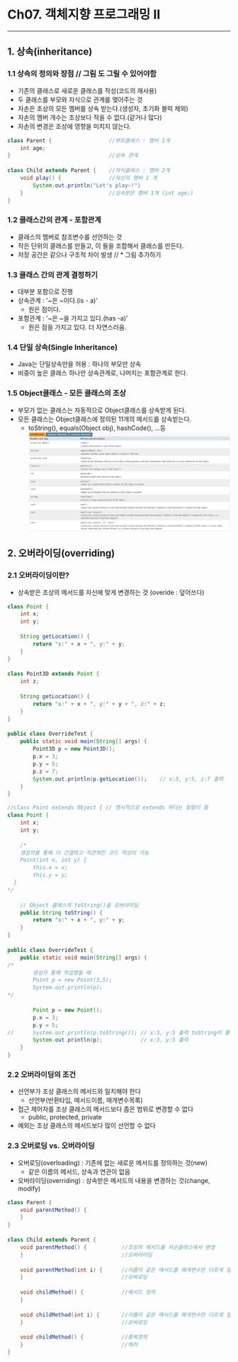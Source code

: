 # Ch07. 객체지향 프로그래밍 II
-----------------

## 1. 상속(inheritance)

### 1.1 상속의 정의와 장점 // 그림 도 그릴 수 있어야함

* 기존의 클래스로 새로운 클래스를 작성(코드의 재사용)
* 두 클래스를 부모와 자식으로 관계를 맺어주는 것
* 자손은 조상의 모든 멤버를 상속 받는다.(생성자, 초기화 블럭 제외)
* 자손의 멤버 개수는 조상보다 적을 수 없다.(같거나 많다)
* 자손의 변경은 조상에 영향을 미치지 않는다.

```java
class Parent {                  //부모클래스 : 멤버 1개
    int age;
}                               //상속 관계

class Child extends Parent {    //자식클래스 : 멤버 2개
    void play() {               //자신의 멤버 1 개
        System.out.println("Let's play~!")
    }                           //상속받은 멤버 1개 (int age;)
}
```

### 1.2 클래스간의 관계 - 포함관계

* 클래스의 멤버로 참조변수를 선언하는 것
* 작은 단위의 클래스를 만들고, 이 들을 조합해서 클래스를 만든다.
* 저장 공간은 같으나 구조적 차이 발생 // * 그림 추가하기

### 1.3 클래스 간의 관계 결정하기

* 대부분 포함으로 진행
* 상속관계 : '~은 ~이다.(is - a)'
    - 원은 점이다.
* 포함관계 : '~은 ~을 가지고 있다.(has -a)'
    - 원은 점을 가지고 있다. 더 자연스러움.

### 1.4 단일 상속(Single Inheritance)

* Java는 단일상속만을 허용 : 하나의 부모만 상속
* 비중이 높은 클래스 하나만 상속관계로, 나머지는 포함관계로 한다.

### 1.5 Object클래스 - 모든 클래스의 조상

* 부모가 없는 클래스는 자동적으로 Object클래스를 상속받게 된다.
* 모든 클래스는 Object클래스에 정의된 11개의 메서드를 상속받는다.
    - toString(), equals(Object obj), hashCode(), ...등
      ![Object클래스의 메서드](1.jpg)

## 2. 오버라이딩(overriding)

### 2.1 오버라이딩이란?

* 상속받은 조상의 메서드를 자신에 맞게 변경하는 것 (overide : 덮어쓰다)

```java
class Point {
    int x;
    int y;

    String getLocation() {
        return "x:" + x + ", y:" + y;
    }
}

class Point3D extends Point {
    int z;

    String getLocation() {
        return "x:" + x + ", y:" + y + ", z:" + z;
    }
}

public class OverrideTest {
    public static void main(String[] args) {
        Point3D p = new Point3D();
        p.x = 3;
        p.y = 5;
        p.z = 7;
        System.out.println(p.getLocation());    // x:3, y:5, z:7 출력
    }
}
```

```java
//class Point extends Object { // 명시적으로 extends 하다는 알람이 뜸
class Point {
    int x;
    int y;

    /*
    생성자를 통해 더 간결하고 직관적인 코드 작성이 가능
    Point(int x, int y) {
        this.x = x;
        this.y = y;
  }    
*/

    // Object 클래스의 toString()을 오버라이딩
    public String toString() {
        return "x:" + x + ", y:" + y;
    }
}

public class OverrideTest {
    public static void main(String[] args) {
/*
        생성자 통해 작성했을 때
        Point p = new Point(3,5);
        System.out.println(p);  
*/

        Point p = new Point();
        p.x = 3;
        p.y = 5;
//      System.out.println(p.toString()); // x:3, y:5 출력 toString이 불필요함
        System.out.println(p);            // x:3, y:5 출력 
    }
}
```

### 2.2 오버라이딩의 조건

* 선언부가 조상 클래스의 메서드와 일치해야 한다
    - 선언부(반환타입, 메서드이름, 매개변수목록)
* 접근 제어자를 조상 클래스의 메서드보다 좁은 범위로 변경할 수 없다
    - public, protected, private
* 예외는 조상 클래스의 메서드보다 많이 선언할 수 없다

### 2.3 오버로딩 vs. 오버라이딩

* 오버로딩(overloading) : 기존에 없는 새로운 메서드를 정의하는 것(new)
    - 같은 이름의 메서드, 상속과 연관이 없음
* 오버라이딩(overriding) : 상속받은 메서드의 내용을 변경하는 것(change, modify)

```java
class Parent {
    void parentMethod() {
    }
}

class Child extends Parent {
    void parentMethod() {           //조상의 메서드를 자손클래스에서 변경
    }                               //오버라이딩

    void parentMethod(int i) {      //이름이 같은 메서드를 매개변수만 다르게 정의
    }                               //오버로딩

    void childMethod() {            //메서드 정의
    }

    void childMethod(int i) {       //이름이 같은 메서드를 매개변수만 다르게 정의
    }                               //오버로딩

    void childMethod() {            //중복정의
    }                               //에러
}

```
